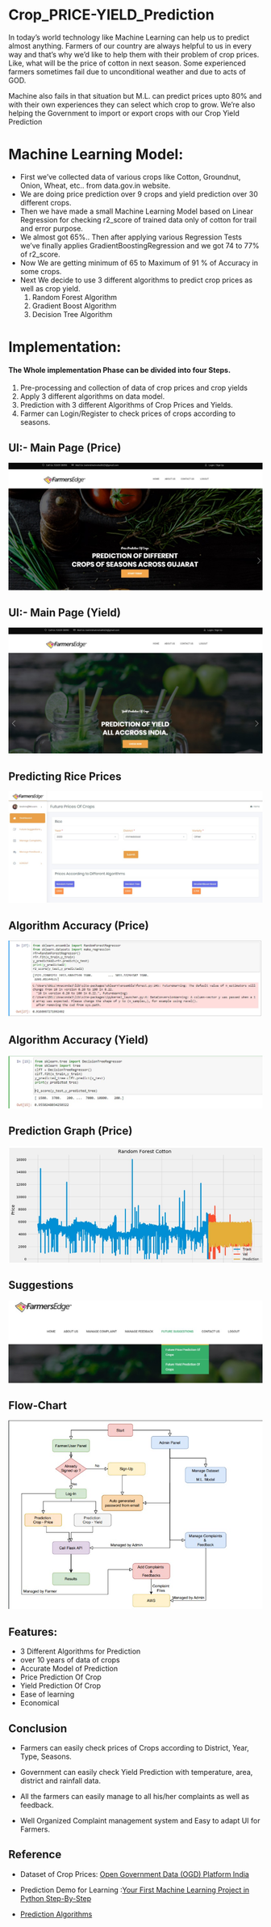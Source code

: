 # Crop_PRICE-YIELD_Prediction
In today’s world technology like Machine Learning can help us to predict almost anything. Farmers of our country are always helpful to us in every way and that’s why we’d like to help them with their problem of crop prices. Like, what will be the price of cotton in next season. Some experienced farmers sometimes fail due to unconditional weather and due to acts of GOD. 

Machine also fails in that situation but M.L. can predict prices upto 80% and with their own experiences they can select which crop to grow. We’re also helping the Government to import or export crops with our Crop Yield Prediction

# Machine Learning Model:

- First we’ve collected data of various crops like Cotton, Groundnut, Onion, Wheat, etc.. from
data.gov.in website.
- We are doing price prediction over 9 crops and yield prediction over 30 different crops.
- Then we have made a small Machine Learning Model based on Linear Regression for
checking r2_score of trained data only of cotton for trail and error purpose.
- We almost got 65%.. Then after applying various Regression Tests we’ve finally applies
GradientBoostingRegression and we got 74 to 77% of r2_score.
- Now We are getting minimum of 65 to Maximum of 91 % of Accuracy in some crops.
- Next We decide to use 3 different algorithms to predict crop prices as well as crop yield.
  1. Random Forest Algorithm
  2. Gradient Boost Algorithm
  3. Decision Tree Algorithm
  
# Implementation:

#### The Whole implementation Phase can be divided into four Steps.

  1. Pre-processing and collection of data of crop prices and crop yields
  2. Apply 3 different algorithms on data model.
  3. Prediction with 3 different Algorithms of Crop Prices and Yields.
  4. Farmer can Login/Register to check prices of crops according to seasons.
  

## UI:- Main Page (Price)
![](/Images/Price_Page.jpg)
## UI:- Main Page (Yield)
![](/Images/Yield_Page.jpg)
## Predicting Rice Prices
![](/Images/Future_Rice_Price.jpg)
## Algorithm Accuracy (Price)
![](/Images/Algorithm_Percentage.jpg)
## Algorithm Accuracy (Yield)
![](/Images/Yield_DecisionTree_Accuracy.jpg)
## Prediction Graph (Price)
![](/Images/Prediction_Graph_Cotton.jpg)
## Suggestions
![](/Images/Suggestions.jpg)
## Flow-Chart
![](/Images/flowchart.jpg)

## Features:

- 3 Different Algorithms for Prediction
- over 10 years of data of crops
- Accurate Model of Prediction
- Price Prediction Of Crop
- Yield Prediction Of Crop
- Ease of learning
- Economical

## Conclusion

- Farmers can easily check prices of Crops according to District, Year, Type,
Seasons.

- Government can easily check Yield Prediction with temperature, area, district and
rainfall data.

- All the farmers can easily manage to all his/her complaints as well as feedback.

- Well Organized Complaint management system and Easy to adapt UI for Farmers.

## Reference

- Dataset of Crop Prices: [Open Government Data (OGD) Platform India]( https://data.gov.in/)

- Prediction Demo for Learning :[Your First Machine Learning Project in Python Step-By-Step](https://machinelearningmastery.com/machine-learning-in-python-stepby-step)

- [Prediction Algorithms](https://towardsdatascience.com/)
